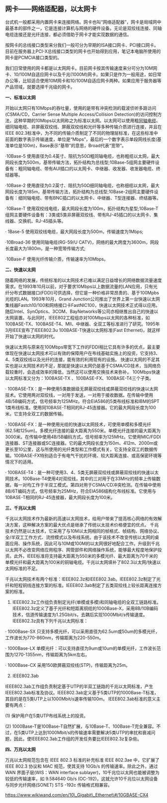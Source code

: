 ## 网卡——网络适配器，以太网卡

台式机一般都采用内置网卡来连接网络。网卡也叫“网络适配器”，网卡是局域网中最基本的部件之一，它是连接计算机与网络的硬件设备。无论是双绞线连接、同轴电缆连接还是光纤连接，都必须借助于网卡才能实现数据的通信。

按网卡的总线接口类型来分我们一般可分为早期的ISA接口网卡、PCI接口网卡。目前在服务器上PCI-X总线接口类型的网卡也开始得到应用，笔记本电脑所使用的网卡是PCMCIA接口类型的。

我们日常使用的网卡都是以太网网卡。目前网卡按其传输速度来分可分为10M网卡、10/100M自适应网卡以及千兆\(1000M\)网卡。如果只是作为一般用途，如日常办公等，比较适合使用10M网卡和10/100M自适应网卡两种。如果应用于服务器等产品领域，就要选择千兆级的网卡。

**一、标准以太网**

开始以太网只有10Mbps的吞吐量，使用的是带有冲突检测的载波侦听多路访问\(CSMA/CD，Carrier Sense Multiple Access/Collision Detection\)的访问控制方法，这种早期的10Mbps以太网称之为标准以太网。以太网可以使用粗[同轴电缆](http://zixun.jia.com/tag/11916/)、细同轴电缆、非屏蔽双绞线、屏蔽双绞线和光纤等多种传输介质进行连接，并且在IEEE 802.3标准中，为不同的传输介质制定了不同的物理层标准，在这些标准中前面的数字表示传输速度，单位是“Mbps”，最后的一个数字表示单段网线长度\(基准单位是100m\)，Base表示“基带”的意思，Broad代表“宽带”。

·10Base-5 使用直径为0.4英寸、阻抗为50Ω粗同轴电缆，也称粗缆以太网，最大网段长度为500m，基带传输方法，拓扑结构为总线型;10Base-5组网主要硬件设备有：粗同轴电缆、带有AUI插口的以太网卡、中继器、收发器、收发器电缆、终结器等。　　

·10Base-2 使用直径为0.2英寸、阻抗为50Ω细同轴电缆，也称细缆以太网，最大网段长度为185m，基带传输方法，拓扑结构为总线型;10Base-2组网主要硬件设备有：细同轴电缆、带有BNC插口的以太网卡、中继器、T型连接器、终结器等。　　

·10Base-T 使用双绞线电缆，最大网段长度为100m，拓扑结构为星型;10Base-T组网主要硬件设备有：3类或5类非屏蔽双绞线、带有RJ-45插口的以太网卡、集线器、交换机、RJ-45插头等。

· 1Base-5 使用双绞线电缆，最大网段长度为500m，传输速度为1Mbps;　　

·10Broad-36 使用同轴电缆\(RG-59/U CATV\)，网络的最大跨度为3600m，网段长度最大为1800m，是一种宽带传输方式;　　

·10Base-F 使用光纤传输介质，传输速率为10Mbps。

**二、快速以太网**

随着网络的发展，传统标准的以太网技术已难以满足日益增长的网络数据流量速度需求。在1993年10月以前，对于要求10Mbps以上数据流量的LAN应用，只有光纤分布式数据接口\(FDDI\)可供选择，但它是一种价格非常昂贵的、基于100Mpbs光缆的LAN。1993年10月，Grand Junction公司推出了世界上第一台快速以太网集线器Fastch10/100和网络接口卡FastNIC100，快速以太网技术正式得以应用。随后Intel、SynOptics、3COM、BayNetworks等公司亦相继推出自己的快速以太网装置。与此同时，IEEE802工程组亦对100Mbps以太网的各种标准，如100BASE-TX、100BASE-T4、MII、中继器、全双工等标准进行了研究。1995年3月IEEE宣布了IEEE802.3u 100BASE-T快速以太网标准\(Fast Ethernet\)，就这样开始了快速以太网的时代。

快速以太网与原来在100Mbps带宽下工作的FDDI相比它具有许多的优点，最主要体现在快速以太网技术可以有效的保障用户在布线基础实施上的投资，它支持3、4、5类双绞线以及光纤的连接，能有效的利用现有的设施。 快速以太网的不足其实也是以太网技术的不足，那就是快速以太网仍是基于CSMA/CD技术，当网络负载较重时，会造成效率的降低，当然这可以使用交换技术来弥补。 100Mbps快速以太网标准又分为：100BASE-TX 、100BASE-FX、100BASE-T4三个子类。　　

· 100BASE-TX：是一种使用5类数据级无屏蔽双绞线或屏蔽双绞线的快速以太网技术。它使用两对双绞线，一对用于发送，一对用于接收数据。在传输中使用4B/5B编码方式，信号频率为125MHz。符合EIA586的5类布线标准和IBM的SPT 1类布线标准。使用同10BASE-T相同的RJ-45连接器。它的最大网段长度为100米。它支持全双工的数据传输。　　

· 100BASE-FX：是一种使用光缆的快速以太网技术，可使用单模和多模光纤\(62.5和125um\)。多模光纤连接的最大距离为550米。单模光纤连接的最大距离为3000米。在传输中使用4B/5B编码方式，信号频率为125MHz。它使用MIC/FDDI连接器、ST连接器或SC连接器。它的最大网段长度为150m、412m、2000m或更长至10公里，这与所使用的光纤类型和工作模式有关，它支持全双工的数据传输。100BASE-FX特别适合于有电气干扰的环境、较大距离连接、或高保密环境等情况下的适用。　　

· 100BASE-T4：是一种可使用3、4、5类无屏蔽双绞线或屏蔽双绞线的快速以太网技术。100Base-T4使用4对双绞线，其中的三对用于在33MHz的频率上传输数据，每一对均工作于半双工模式。第四对用于CSMA/CD冲突检测。在传输中使用8B/6T编码方式，信号频率为25MHz，符合EIA586结构化布线标准。它使用与10BASE-T相同的RJ-45连接器，最大网段长度为100米。

**三、千兆以太网**

千兆以太网技术作为最新的高速以太网技术，给用户带来了提高核心网络的有效解决方案，这种解决方案的最大优点是继承了传统以太技术价格便宜的优点。 千兆技术仍然是以太技术，它采用了与10M以太网相同的帧格式、帧结构、网络协议、全/半双工工作方式、流控模式以及布线系统。由于该技术不改变传统以太网的桌面应用、操作系统，因此可与10M或100M的以太网很好地配合工作。升级到千兆以太网不必改变网络应用程序、网管部件和网络操作系统，能够最大程度地保护投资。此外，IEEE标准将支持最大距离为550米的多模光纤、最大距离为70千米的单模光纤和最大距离为100米的铜轴电缆。千兆以太网填补了802.3以太网/快速以太网标准的不足。

千兆以太网技术有两个标准：IEEE802.3z和IEEE802.3ab。IEEE802.3z制定了光纤和短程铜线连接方案的标准。IEEE802.3ab制定了五类双绞线上较长距离连接方案的标准。　

1. IEEE802.3z工作组负责制定光纤\(单模或多模\)和同轴电缆的全双工链路标准。IEEE802.3z定义了基于光纤和短距离铜缆的1000Base-X，采用8B/10B编码技术，信道传输速度为1.25Gbit/s，去耦后实现1000Mbit/s传输速度。 IEEE802.3z具有下列千兆以太网标准：　　

· 1000Base-SX 只支持多模光纤，可以采用直径为62.5um或50um的多模光纤，工作波长为770-860nm，传输距离为220-550m。　　

· 1000Base-LX 单模光纤：可以支持直径为9um或10um的单模光纤，工作波长范围为1270-1355nm，传输距离为5km左右。　

· 1000Base-CX 采用150欧屏蔽双绞线\(STP\)，传输距离为25m。

2. IEEE802.3ab　

IEEE802.3ab工作组负责制定基于UTP的半双工链路的千兆以太网标准，产生IEEE802.3ab标准及协议。IEEE802.3ab定义基于5类UTP的1000Base-T标准，其目的是在5类UTP上以1000Mbit/s速率传输100m。 IEEE802.3ab标准的意义主要有两点：　　

\(1\) 保护用户在5类UTP布线系统上的投资。　　

\(2\) 1000Base-T是100Base-T自然扩展，与10Base-T、100Base-T完全兼容。不过，在5类UTP上达到1000Mbit/s的传输速率需要解决5类UTP的串扰和衰减问题，因此，使IEEE802.3ab工作组的开发任务要比IEEE802.3z复杂些。

**四、万兆以太网**

万兆以太网规范包含在 IEEE 802.3 标准的补充标准 IEEE 802.3ae 中，它扩展了 IEEE 802.3 协议和 MAC 规范，使其支持 10Gb/s 的传输速率。除此之外，通过 WAN 界面子层\(WIS：WAN interface sublayer\)，10千兆位以太网也能被调整为较低的传输速率，如 9.584640 Gb/s \(OC-192\)，这就允许10千兆位以太网设备与同步光纤网络\(SONET\) STS -192c 传输格式相兼容。  


https://www.wikiwand.com/en/10\_Gigabit\_Ethernet\#/10GBASE-CX4









